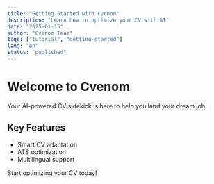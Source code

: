 ```yaml
---
title: "Getting Started with Cvenom"
description: "Learn how to optimize your CV with AI"
date: "2025-01-15"
author: "Cvenom Team"
tags: ["tutorial", "getting-started"]
lang: "en"
status: "published"
---
```


# Welcome to Cvenom

Your AI-powered CV sidekick is here to help you land your dream job.

## Key Features

- Smart CV adaptation
- ATS optimization
- Multilingual support

Start optimizing your CV today!
